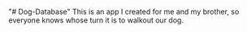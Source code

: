 "# Dog-Database" 
This is an app I created for me and my brother, so everyone knows whose turn it is to walkout our dog.
